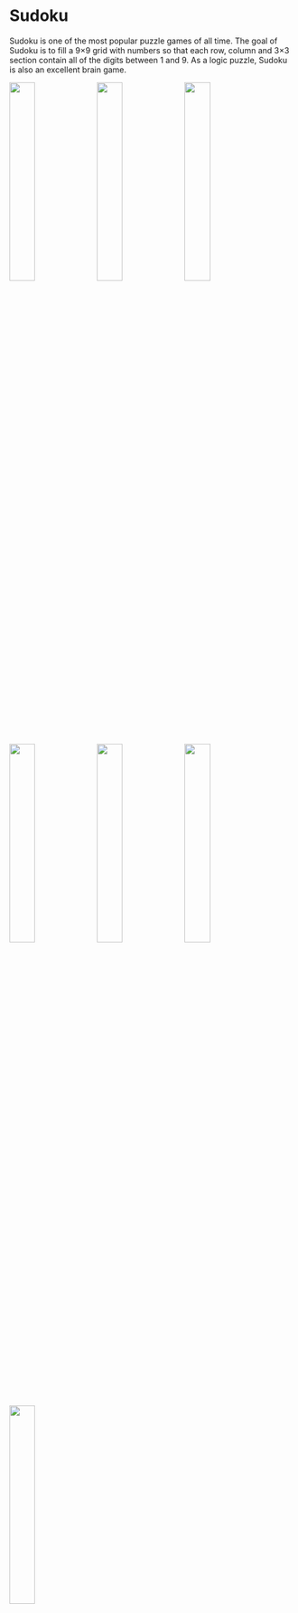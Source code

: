# Sudoku
Sudoku is one of the most popular puzzle games of all time. The goal of Sudoku is to fill a 9×9 grid with numbers so that each row, column and 3×3 section contain all of the digits between 1 and 9. As a logic puzzle, Sudoku is also an excellent brain game. 

<img src="https://user-images.githubusercontent.com/44363635/216270432-7cd2bb8a-e0be-4477-8737-3f7f47e4fbde.png" width=30% height=30%>
<img src="https://user-images.githubusercontent.com/44363635/216270442-72b99914-8c05-4511-b648-e0ac9e84f8f3.png" width=30% height=30%>
<img src="https://user-images.githubusercontent.com/44363635/216270445-635eba9e-498e-459a-961c-b6b94863944b.png" width=30% height=30%>
<img src="https://user-images.githubusercontent.com/44363635/216270449-f99ce2e5-d659-4723-809d-59bf3d988201.png" width=30% height=30%>
<img src="https://user-images.githubusercontent.com/44363635/216270453-c455eef3-c148-44c6-af7a-e672c26ca70d.png" width=30% height=30%>
<img src="https://user-images.githubusercontent.com/44363635/216270457-1ae6e50a-8455-43ca-a62d-a3d77033ba53.png" width=30% height=30%>
<img src="https://user-images.githubusercontent.com/44363635/216270462-7d9a7f2a-e53b-4fd3-be4e-0b662e62b3b8.png" width=30% height=30%>
